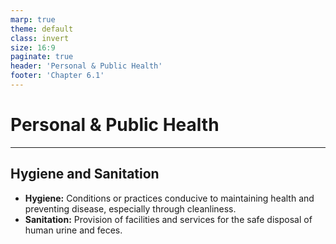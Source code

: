 ```yaml
---
marp: true
theme: default
class: invert
size: 16:9
paginate: true
header: 'Personal & Public Health'
footer: 'Chapter 6.1'
---
```


# Personal & Public Health

---

## Hygiene and Sanitation

*   **Hygiene:** Conditions or practices conducive to maintaining health and preventing disease, especially through cleanliness.
*   **Sanitation:** Provision of facilities and services for the safe disposal of human urine and feces.
